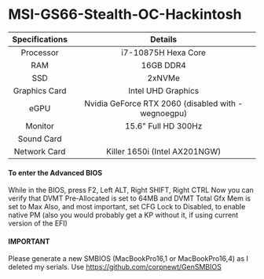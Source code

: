 # MSI-GS66-Stealth-OC-Hackintosh

| Specifications | Details |
|:-: |:-: |
| Processor | i7-10875H Hexa Core  |
| RAM | 16GB DDR4 |
| SSD | 2xNVMe |
| Graphics Card | Intel UHD Graphics |
| eGPU | Nvidia GeForce RTX 2060  (disabled with -wegnoegpu) |
| Monitor | 15.6" Full HD 300Hz |
| Sound Card |  |
| Network Card | Killer 1650i (Intel AX201NGW) |


#### To enter the Advanced BIOS
While in the BIOS, press F2, Left ALT, Right SHIFT, Right CTRL
Now you can verify that DVMT Pre-Allocated is set to 64MB and DVMT Total Gfx Mem is set to Max
Also, and most important, set CFG Lock to Disabled, to enable native PM (also you would probably get a KP without it, if using current version of the EFI)

#### IMPORTANT

Please generate a new SMBIOS (MacBookPro16,1 or MacBookPro16,4) as I deleted my serials. 
Use https://github.com/corpnewt/GenSMBIOS
